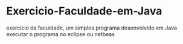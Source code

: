 # Exercicio-Faculdade-em-Java
exercício da faculdade, um simples programa desenvolvido em Java
executar o programa no eclipse ou netbeas
